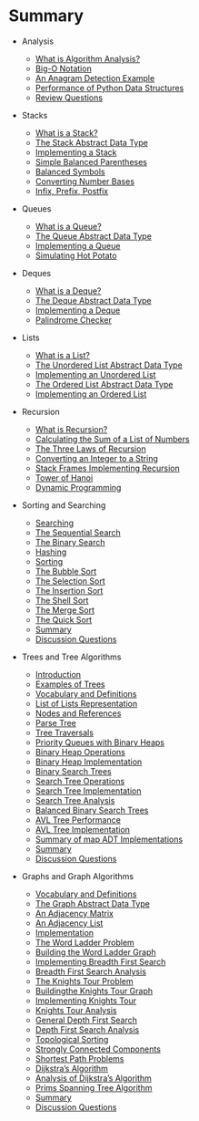 # Summary

* Analysis
    * [What is Algorithm Analysis?](analysis/what-is-algorithm-analysis.md)
    * [Big-O Notation](analysis/big-o-notation.md)
    * [An Anagram Detection Example](analysis/an-anagram-detection-example.md)
    * [Performance of Python Data Structures](analysis/performance-of-python-data-structures.md)
    * [Review Questions](analysis/review-questions.md)

* Stacks
    * [What is a Stack?](stacks/what-is-a-stack.md)
    * [The Stack Abstract Data Type](stacks/the-stack-abstract-data-type.md)
    * [Implementing a Stack](stacks/implementing-a-stack.md)
    * [Simple Balanced Parentheses](stacks/simple-balanced-parentheses.md)
    * [Balanced Symbols](stacks/balanced-symbols.md)
    * [Converting Number Bases](stacks/converting-number-bases.md)
    * [Infix, Prefix, Postfix](stacks/infix-prefix-and-postfix-expressions.md)

* Queues
    * [What is a Queue?](queues/what-is-a-queue.md)
    * [The Queue Abstract Data Type](queues/the-queue-abstract-data-type.md)
    * [Implementing a Queue](queues/implementing-a-queue.md)
    * [Simulating Hot Potato](queues/simulating-hot-potato.md)

* Deques
    * [What is a Deque?](deques/what-is-a-deque.md)
    * [The Deque Abstract Data Type](deques/the-deque-abstract-data-type.md)
    * [Implementing a Deque](deques/implementing-a-deque.md)
    * [Palindrome Checker](deques/palindrome-checker.md)

* Lists
    * [What is a List?](lists/what-is-a-list.md)
    * [The Unordered List Abstract Data Type](lists/the-unordered-list-abstract-data-type.md)
    * [Implementing an Unordered List](lists/implementing-an-unordered-list.md)
    * [The Ordered List Abstract Data Type](lists/the-ordered-list-abstract-data-type.md)
    * [Implementing an Ordered List](lists/implementing-an-ordered-list.md)

* Recursion
    * [What is Recursion?](recursion/what-is-recursion.md)
    * [Calculating the Sum of a List of Numbers](recursion/calculating-the-sum-of-a-list-of-numbers.md)
    * [The Three Laws of Recursion](recursion/the-three-laws-of-recursion.md)
    * [Converting an Integer to a String](recursion/converting-an-integer-to-a-string.md)
    * [Stack Frames Implementing Recursion](recursion/stack-frames-implementing-recursion.md)
    * [Tower of Hanoi](recursion/tower-of-hanoi.md)
    * [Dynamic Programming](recursion/dynamic-programming.md)

* Sorting and Searching
    * [Searching](sorting-and-searching/searching.md.todo)
    * [The Sequential Search](sorting-and-searching/the-sequential-search.md.todo)
    * [The Binary Search](sorting-and-searching/the-binary-search.md.todo)
    * [Hashing](sorting-and-searching/hashing.md.todo)
    * [Sorting](sorting-and-searching/sorting.md.todo)
    * [The Bubble Sort](sorting-and-searching/the-bubble-sort.md.todo)
    * [The Selection Sort](sorting-and-searching/the-selection-sort.md.todo)
    * [The Insertion Sort](sorting-and-searching/the-insertion-sort.md.todo)
    * [The Shell Sort](sorting-and-searching/the-shell-sort.md.todo)
    * [The Merge Sort](sorting-and-searching/the-merge-sort.md.todo)
    * [The Quick Sort](sorting-and-searching/the-quick-sort.md.todo)
    * [Summary](sorting-and-searching/summary.md.todo)
    * [Discussion Questions](sorting-and-searching/discussion-questions.md.todo)

* Trees and Tree Algorithms
    * [Introduction](trees/introduction.md)
    * [Examples of Trees](trees/examples-of-trees.md)
    * [Vocabulary and Definitions](trees/vocabulary-and-definitions.md)
    * [List of Lists Representation](trees/list-of-lists-representation.md)
    * [Nodes and References](trees/nodes-and-references.md)
    * [Parse Tree](trees/parse-tree.md.todo)
    * [Tree Traversals](trees/tree-traversals.md.todo)
    * [Priority Queues with Binary Heaps](trees/priority-queues-with-binary-heaps.md.todo)
    * [Binary Heap Operations](trees/binary-heap-operations.md.todo)
    * [Binary Heap Implementation](trees/binary-heap-implementation.md.todo)
    * [Binary Search Trees](trees/binary-search-trees.md.todo)
    * [Search Tree Operations](trees/search-tree-operations.md.todo)
    * [Search Tree Implementation](trees/search-tree-implementation.md.todo)
    * [Search Tree Analysis](trees/search-tree-analysis.md.todo)
    * [Balanced Binary Search Trees](trees/balanced-binary-search-trees.md.todo)
    * [AVL Tree Performance](trees/avl-tree-performance.md.todo)
    * [AVL Tree Implementation](trees/avl-tree-implementation.md.todo)
    * [Summary of map ADT Implementations](trees/summary-of-map-adt-implementations.md.todo)
    * [Summary](trees/summary.md.todo)
    * [Discussion Questions](trees/discussion-questions.md.todo)

* Graphs and Graph Algorithms
    * [Vocabulary and Definitions](graphs/vocabulary-and-definitions.md.todo)
    * [The Graph Abstract Data Type](graphs/the-graph-abstract-data-type.md.todo)
    * [An Adjacency Matrix](graphs/an-adjacency-matrix.md.todo)
    * [An Adjacency List](graphs/an-adjacency-list.md.todo)
    * [Implementation](graphs/implementation.md.todo)
    * [The Word Ladder Problem](graphs/the-word-ladder-problem.md.todo)
    * [Building the Word Ladder Graph](graphs/building-the-word-ladder-graph.md.todo)
    * [Implementing Breadth First Search](graphs/implementing-breadth-first-search.md.todo)
    * [Breadth First Search Analysis](graphs/breadth-first-search-analysis.md.todo)
    * [The Knights Tour Problem](graphs/the-knights-tour-problem.md.todo)
    * [Buildingthe Knights Tour Graph](graphs/building-the-knights-tour-graph.md.todo)
    * [Implementing Knights Tour](graphs/implementing-knights-tour.md.todo)
    * [Knights Tour Analysis](graphs/knights-tour-analysis.md.todo)
    * [General Depth First Search](graphs/general-depth-first-search.md.todo)
    * [Depth First Search Analysis](graphs/depth-first-search-analysis.md.todo)
    * [Topological Sorting](graphs/topological-sorting.md.todo)
    * [Strongly Connected Components](graphs/strongly-connected-components.md.todo)
    * [Shortest Path Problems](graphs/shortest-path-problems.md.todo)
    * [Dijkstra’s Algorithm](graphs/dijkstras-algorithm.md.todo)
    * [Analysis of Dijkstra’s Algorithm](graphs/analysis-of-dijkstras-algorithm.md.todo)
    * [Prims Spanning Tree Algorithm](graphs/prims-spanning-tree-algorithm.md.todo)
    * [Summary](graphs/summary.md.todo)
    * [Discussion Questions](graphs/discussion-questions.md.todo)

